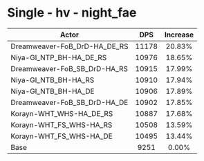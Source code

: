# Single - hv - night_fae
| Actor | DPS | Increase |
|---|:---:|:---:|
|Dreamweaver-FoB_DrD-HA_DE_RS|11178|20.83%|
|Niya-GI_NTP_BH-HA_DE_RS|10976|18.65%|
|Dreamweaver-FoB_SB_DrD-HA_RS|10915|17.99%|
|Niya-GI_NTB_BH-HA_RS|10910|17.94%|
|Niya-GI_NTB_BH-HA_DE|10906|17.89%|
|Dreamweaver-FoB_SB_DrD-HA_DE|10902|17.85%|
|Korayn-WHT_WHS-HA_DE_RS|10887|17.68%|
|Korayn-WHT_FS_WHS-HA_RS|10508|13.59%|
|Korayn-WHT_FS_WHS-HA_DE|10495|13.44%|
|Base|9251|0.00%|
